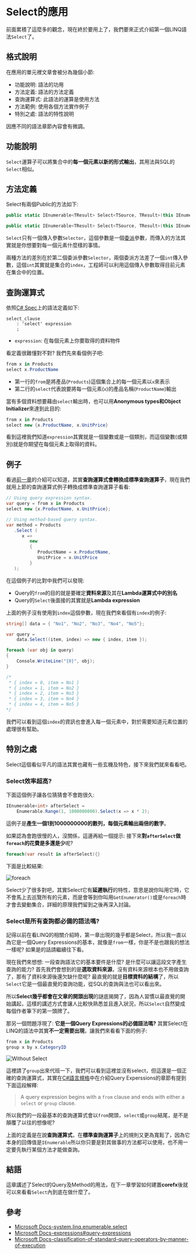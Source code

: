 # Select的應用
前面累積了這麼多的觀念，現在終於要用上了，我們要來正式介紹第一個LINQ語法`Select`了。

## 格式說明
在應用的單元裡文章會被分為幾個小節: 
* 功能說明: 語法的功用
* 方法定義: 語法的方法定義
* 查詢運算式: 此語法的運算是使用方法
* 方法範例: 使用各個方法實作例子
* 特別之處: 語法的特性說明

因應不同的語法章節內容會有微調。

## 功能說明
`Select`運算子可以將集合中的**每一個元素以新的形式輸出**，其用法與SQL的`Select`相似。

## 方法定義
Select有兩個Public的方法如下: 
```C#
public static IEnumerable<TResult> Select<TSource, TResult>(this IEnumerable<TSource> source, Func<TSource, TResult> selector);

public static IEnumerable<TResult> Select<TSource, TResult>(this IEnumerable<TSource> source, Func<TSource, int, TResult> selector)
```

`Select`只有一個傳入參數`Selector`，這個參數是一個[委派](06_Lambda.md)參數，而傳入的方法其實就是你想要對每一個元素什麼樣的事情。

兩種方法的差別在於第二個委派參數`Selector`，兩個委派方法差了一個`int`傳入參數，這個`int`其實就是集合的`index`，工程師可以利用這個傳入參數取得目前元素在集合中的位置。

## 查詢運算式
依照[C# Spec](https://docs.microsoft.com/en-us/dotnet/csharp/language-reference/language-specification/expressions#query-expressions)上的語法定義如下: 
```antlr
select_clause
    : 'select' expression
    ;
```
* `expression`: 在每個元素上你要取得的資料物件

看定義很難懂對不對? 我們先來看個例子吧: 
```C#
from x in Products
select x.ProductName
```
* 第一行的`from`是將產品(`Products`)這個集合上的每一個元素以`x`來表示
* 第二行的`select`代表說要將每一個元素(`x`)的產品名稱(`ProductName`)輸出

當有多個資料想要藉由`select`輸出時，也可以用**Anonymous types和Object Initializer**來達到此目的: 
```C#
from x in Products
select new {x.ProductName, x.UnitPrice}
```

看到這裡我們知道`expression`其實就是一個變數或是一個類別，而這個變數(或類別)就是你期望在每個元素上取得的資料。

## 例子
看過[前一章](08_WhatIsLINQ.md)的介紹可以知道，其實**查詢運算式會轉換成標準查詢運算子**，現在我們就用上節的查詢運算式例子轉換成標準查詢運算子看看: 
```C#
// Using query expression syntax.
var query = from x in Products
select new {x.ProductName, x.UnitPrice};

// Using method-based query syntax.
var method = Products
   .Select (
      x => 
         new  
         {
            ProductName = x.ProductName, 
            UnitPrice = x.UnitPrice
         }
   );
```

在這個例子的比對中我們可以發現: 
* Query的`from`的目的就是要確定**資料來源**及其在**Lambda運算式中的別名**
* Query的`Select`後面接的其實就是**Lambda expression**

上面的例子沒有使用到`index`這個參數，現在我們來看個有`index`的例子: 
```C#
string[] data = { "No1", "No2", "No3", "No4", "No5"};

var query =
    data.Select((item, index) => new { index, item });

foreach (var obj in query)
{
    Console.WriteLine("{0}", obj);
}

/*
 * { index = 0, item = No1 }
 * { index = 1, item = No2 }
 * { index = 2, item = No3 }
 * { index = 3, item = No4 }
 * { index = 4, item = No5 }
*/
```
我們可以看到這個`index`的資訊也會進入每一個元素中，對於需要知道元素位置的處理很有幫助。

## 特別之處
Select這個看似平凡的語法其實也藏有一些玄機及特色，接下來我們就來看看吧。

### Select效率超高?
下面這個例子讓各位猜猜會不會跑很久: 
```C#
IEnumerable<int> afterSelect =
	Enumerable.Range(1, 1000000000).Select(x => x * 2);
```
這例子是**產生一個1到1000000000的數列，每個元素輸出兩倍的數字**。

如果認為會跑很慢的人，沒關係，這邊再給一個提示: 接下來**對`afterSelect`做`foreach`的花費是多還是少**呢?
```C#
foreach(var result in afterSelect){}
```

下面是比較結果: 

![foreach](image/09_HowToUseSelect/foreach.PNG)

Select少了很多對吧，其實Select它有**延遲執行**的特性，意思是說你叫用它時，它不會馬上去巡覽所有的元素，而是會等到你叫用`GetEnumerator()`或是`foreach`時才會去變動集合，詳細的原理我們留到之後再深入討論。

### Select是所有查詢都必備的語法嗎?
記得以前在看LINQ的相關介紹時，第一章出現的幾乎都是Select，所以我一直以為它是一個Query Expressions的基本，就像是`from`一樣，你是不是也跟我的想法一樣呢? 如果是的話請繼續往下看。

現在我們來想想: 一段查詢語法它的基本要件是什麼? 是什麼可以讓這段文字產生查詢的能力? 首先我們會想到的是**選取資料來源**，沒有資料來源根本也不用做查詢了，那有了資料來源後還欠缺什麼呢? 最直覺的就是**目標資料的結構**了，所以`Select`它是一個最直覺的查詢功能，從SQL的查詢與法也可以看出來。

所以**Select幾乎都會在文章的開頭出現**的謎底揭開了，因為人習慣以最直覺的開始講起，這樣的講述方式會讓人比較快熟悉並且進入狀況，所以`Select`自然變成每個作者筆下的第一頭牌了。

那另一個問題浮現了: **它是一個Query Expressions的必備語法嗎?** 其實Select在LINQ的語法中其實**不一定需要出現**，讓我們來看看下面的例子: 
```C#
from x in Products
group x by x.CategoryID
```

![Without Select](image/09_HowToUseSelect/WithoutSelect.PNG)

這裡請了`group`出來代班一下，我們可以看到這裡並沒有select，但這還是一個正確的查詢運算式，其實在[C#語言規格](https://docs.microsoft.com/zh-tw/dotnet/csharp/language-reference/language-specification/expressions#query-expressions)中在介紹Query Experssions的章節有提到下面這段解釋: 
> A query expression begins with a `from` clause and ends with either a `select` or `group` clause.

所以我們的一段最基本的查詢運算式會以`from`開頭，`select`或`group`結尾，是不是顛覆了以往的想像呢?

上面的定義是在說**查詢運算式**，在**標準查詢運算子**上的規則又更為寬鬆了，因為它本身的回傳值是`IEnumerable`所以你只要是對其做事的方法都可以使用，也不用一定要先執行某個方法才能做查詢。

## 結語
這章講述了Select的Query及Method的用法，在下一章學習如何建置**corefx**後就可以來看看`Select`內到底在做什麼了。

## 參考
* [Microsoft Docs-system.linq.enumerable.select](https://docs.microsoft.com/en-us/dotnet/api/system.linq.enumerable.select?view=netframework-4.7.1)
* [Microsoft Docs-expressions#query-expressions](https://docs.microsoft.com/zh-tw/dotnet/csharp/language-reference/language-specification/expressions#query-expressions)
* [Microsoft Docs-classification-of-standard-query-operators-by-manner-of-execution](https://docs.microsoft.com/en-us/dotnet/csharp/programming-guide/concepts/linq/classification-of-standard-query-operators-by-manner-of-execution)